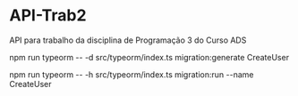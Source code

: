 # API-Trab2

API para trabalho da disciplina de Programação 3 do Curso ADS

npm run typeorm -- -d src/typeorm/index.ts migration:generate CreateUser

npm run typeorm -- -h src/typeorm/index.ts migration:run --name CreateUser
